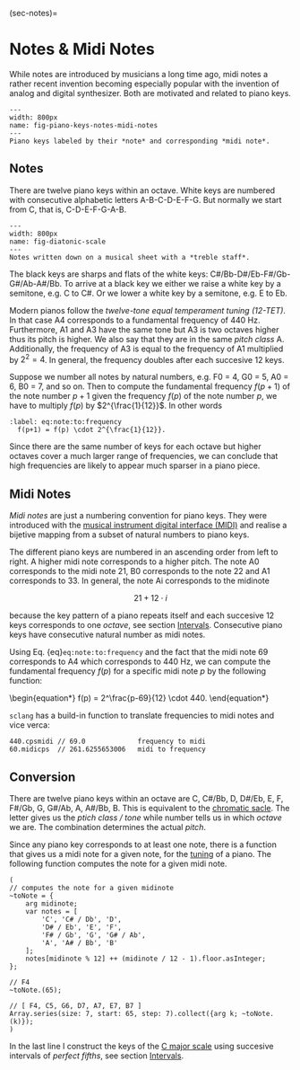 (sec-notes)=
# Notes & Midi Notes

While notes are introduced by musicians a long time ago, midi notes a rather recent invention becoming especially popular with the invention of analog and digital synthesizer.
Both are motivated and related to piano keys.

```{figure} ../../../figs/composing/piano-keys.png
---
width: 800px
name: fig-piano-keys-notes-midi-notes
---
Piano keys labeled by their *note* and corresponding *midi note*.
```

## Notes

There are twelve piano keys within an octave.
White keys are numbered with consecutive alphabetic letters A-B-C-D-E-F-G.
But normally we start from C, that is, C-D-E-F-G-A-B.

```{figure} ../../../figs/composing/diatonic-scale.png
---
width: 800px
name: fig-diatonic-scale
---
Notes written down on a musical sheet with a *treble staff*.
```

The black keys are sharps and flats of the white keys: C#/Bb-D#/Eb-F#/Gb-G#/Ab-A#/Bb.
To arrive at a black key we either we raise a white key by a semitone, e.g. C to C#.
Or we lower a white key by a semitone, e.g. E to Eb.

Modern pianos follow the *twelve-tone equal temperament tuning (12-TET)*.
In that case A4 corresponds to a fundamental frequency of 440 Hz.
Furthermore, A1 and A3 have the same tone but A3 is two octaves higher thus its pitch is higher.
We also say that they are in the same *pitch class* A.
Additionally, the frequency of A3 is equal to the frequency of A1 multiplied by $2^2 = 4$.
In general, the frequency doubles after each succesive 12 keys.

Suppose we number all notes by natural numbers, e.g. F0 = 4, G0 = 5, A0 = 6, B0 = 7,  and so on.
Then to compute the fundamental frequency $f(p+1)$ of the note number $p+1$ given the frequency $f(p)$ of the note number $p$, we have to multiply $f(p)$ by $2^{\frac{1}{12}}$.
In other words

```{math}
:label: eq:note:to:frequency
  f(p+1) = f(p) \cdot 2^{\frac{1}{12}}.
```

Since there are the same number of keys for each octave but higher octaves cover a much larger range of frequencies, we can conclude that high frequencies are likely to appear much sparser in a piano piece.

## Midi Notes

*Midi notes* are just a numbering convention for piano keys.
They were introduced with the [musical instrument digital interface (MIDI)](sec-midi) and realise a bijetive mapping from a subset of natural numbers to piano keys.

The different piano keys are numbered in an ascending order from left to right.
A higher midi note corresponds to a higher pitch.
The note A0 corresponds to the midi note 21, B0 corresponds to the note 22 and A1 corresponds to 33.
In general, the note Ai corresponds to the midinote

$$21 + 12 \cdot i$$

because the key pattern of a piano repeats itself and each succesive 12 keys corresponds to one *octave*, see section [Intervals](sec-intervals).
Consecutive piano keys have consecutive natural number as midi notes.

Using Eq. {eq}`eq:note:to:frequency` and the fact that the midi note 69 corresponds to A4 which corresponds to 440 Hz, we can compute the fundamental frequency $f(p)$ for a specific midi note $p$ by the following function:

\begin{equation*}
    f(p) = 2^\frac{p-69}{12} \cdot 440.
\end{equation*}

``sclang`` has a build-in function to translate frequencies to midi notes and vice verca:

```isc
440.cpsmidi // 69.0             frequency to midi
60.midicps  // 261.6255653006   midi to frequency
```

## Conversion

There are twelve piano keys within an octave are C, C#/Bb, D, D#/Eb, E, F, F#/Gb, G, G#/Ab, A, A#/Bb, B.
This is equivalent to the [chromatic sacle](sec-chromatic-scale).
The letter gives us the *ptich class / tone* while number tells us in which *octave* we are.
The combination determines the actual *pitch*.

Since any piano key corresponds to at least one note, there is a function that gives us a midi note for a given note, for the [tuning](sec-tuning) of a piano.
The following function computes the note for a given midi note.

```isc
(
// computes the note for a given midinote
~toNote = {
    arg midinote;
    var notes = [
        'C', 'C# / Db', 'D', 
        'D# / Eb', 'E', 'F', 
        'F# / Gb', 'G', 'G# / Ab',
        'A', 'A# / Bb', 'B'
    ];
    notes[midinote % 12] ++ (midinote / 12 - 1).floor.asInteger;
};

// F4
~toNote.(65); 

// [ F4, C5, G6, D7, A7, E7, B7 ]
Array.series(size: 7, start: 65, step: 7).collect({arg k; ~toNote.(k)});
)
```

In the last line I construct the keys of the [C major scale](sec-diatonic-scale) using succesive intervals of *perfect fifths*, see section [Intervals](sec-intervals). 

